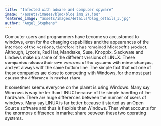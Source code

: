 ```yaml
---
title: "Infected with adware and computer spyware"
image: "/assets/images/blog/blog_img_29.jpg"
featured_image: "assets/images/details/blog_details_3.jpg"
author: "Angel_Stephens"
---
```


Computer users and programmers have become so accustomed to windows, even for the changing capabilities and the appearances of the interface of the versions, therefore it has remained Microsoft’s product. Although, Lycoris, Red Hat, Mandrake, Suse, Knoppix, Slackware and Lindows make up some of the different versions of LINUX. These companies release their own versions of the systems with minor changes, and yet always with the same bottom line. The simple fact that not one of these companies are close to competing with Windows, for the most part causes the difference in market share.

It sometimes seems everyone on the planet is using Windows. Many say Windows is way better than LINUX because of the simple handling of the hardware. There are huge differences between the number of users of windows. Many say LINUX is far better because it started as an Open Source software and thus is flexible than Windows. Then what accounts for the enormous difference in market share between these two operating systems.